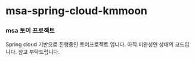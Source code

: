 # msa-spring-cloud-kmmoon
### msa 토이 프로젝트
Spring cloud 기반으로 진행중인 토이프로젝트 입니다.
아직 미완성인 상태의 코드입니다.
참고 부탁드립니다.


